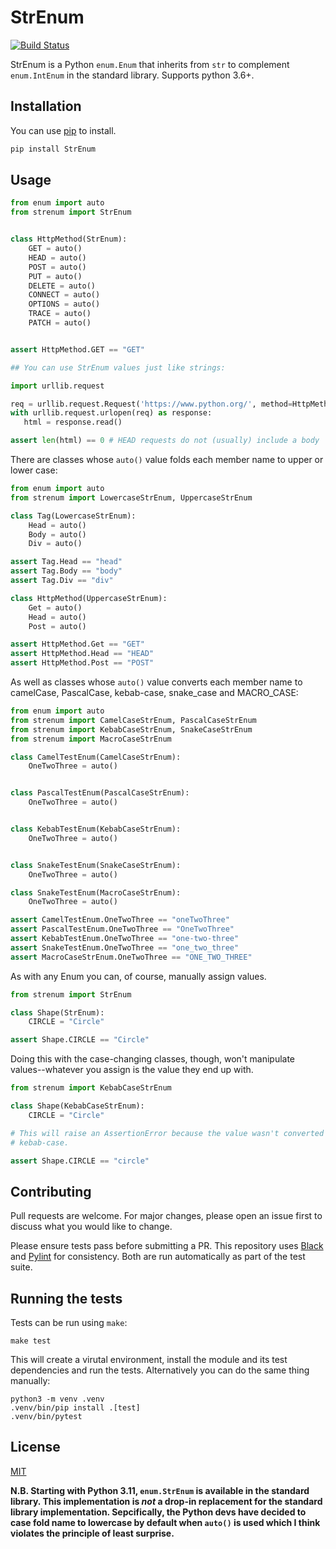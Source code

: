 # StrEnum

[![Build Status](https://github.com/irgeek/StrEnum/workflows/Python%20package/badge.svg)](https://github.com/irgeek/StrEnum/actions)

StrEnum is a Python `enum.Enum` that inherits from `str` to complement
`enum.IntEnum` in the standard library. Supports python 3.6+.

## Installation

You can use [pip](https://pip.pypa.io/en/stable/) to install.

```bash
pip install StrEnum
```

## Usage

```python
from enum import auto
from strenum import StrEnum


class HttpMethod(StrEnum):
    GET = auto()
    HEAD = auto()
    POST = auto()
    PUT = auto()
    DELETE = auto()
    CONNECT = auto()
    OPTIONS = auto()
    TRACE = auto()
    PATCH = auto()


assert HttpMethod.GET == "GET"

## You can use StrEnum values just like strings:

import urllib.request

req = urllib.request.Request('https://www.python.org/', method=HttpMethod.HEAD)
with urllib.request.urlopen(req) as response:
   html = response.read()

assert len(html) == 0 # HEAD requests do not (usually) include a body
```

There are classes whose `auto()` value folds each member name to upper or lower
case:

```python
from enum import auto
from strenum import LowercaseStrEnum, UppercaseStrEnum

class Tag(LowercaseStrEnum):
    Head = auto()
    Body = auto()
    Div = auto()

assert Tag.Head == "head"
assert Tag.Body == "body"
assert Tag.Div == "div"

class HttpMethod(UppercaseStrEnum):
    Get = auto()
    Head = auto()
    Post = auto()

assert HttpMethod.Get == "GET"
assert HttpMethod.Head == "HEAD"
assert HttpMethod.Post == "POST"
```

As well as classes whose `auto()` value converts each member name to camelCase,
PascalCase, kebab-case, snake_case and MACRO_CASE:

```python
from enum import auto
from strenum import CamelCaseStrEnum, PascalCaseStrEnum
from strenum import KebabCaseStrEnum, SnakeCaseStrEnum
from strenum import MacroCaseStrEnum

class CamelTestEnum(CamelCaseStrEnum):
    OneTwoThree = auto()


class PascalTestEnum(PascalCaseStrEnum):
    OneTwoThree = auto()


class KebabTestEnum(KebabCaseStrEnum):
    OneTwoThree = auto()


class SnakeTestEnum(SnakeCaseStrEnum):
    OneTwoThree = auto()

class SnakeTestEnum(MacroCaseStrEnum):
    OneTwoThree = auto()

assert CamelTestEnum.OneTwoThree == "oneTwoThree"
assert PascalTestEnum.OneTwoThree == "OneTwoThree"
assert KebabTestEnum.OneTwoThree == "one-two-three"
assert SnakeTestEnum.OneTwoThree == "one_two_three"
assert MacroCaseStrEnum.OneTwoThree == "ONE_TWO_THREE"
```

As with any Enum you can, of course, manually assign values.

```python
from strenum import StrEnum

class Shape(StrEnum):
    CIRCLE = "Circle"

assert Shape.CIRCLE == "Circle"
```

Doing this with the case-changing classes, though, won't manipulate
values--whatever you assign is the value they end up with.

```python
from strenum import KebabCaseStrEnum

class Shape(KebabCaseStrEnum):
    CIRCLE = "Circle"

# This will raise an AssertionError because the value wasn't converted to
# kebab-case.

assert Shape.CIRCLE == "circle"
```

## Contributing

Pull requests are welcome. For major changes, please open an issue first to
discuss what you would like to change.

Please ensure tests pass before submitting a PR. This repository uses
[Black](https://black.readthedocs.io/en/stable/) and
[Pylint](https://www.pylint.org/) for consistency. Both are run automatically
as part of the test suite.

## Running the tests

Tests can be run using `make`:

```
make test
```

This will create a virutal environment, install the module and its test
dependencies and run the tests. Alternatively you can do the same thing
manually:

```
python3 -m venv .venv
.venv/bin/pip install .[test]
.venv/bin/pytest
```

## License

[MIT](https://choosealicense.com/licenses/mit/)

**N.B. Starting with Python 3.11, `enum.StrEnum` is available in the standard
library. This implementation is _not_ a drop-in replacement for the standard
library implementation. Sepcifically, the Python devs have decided to case fold
name to lowercase by default when `auto()` is used which I think violates the
principle of least surprise.**
